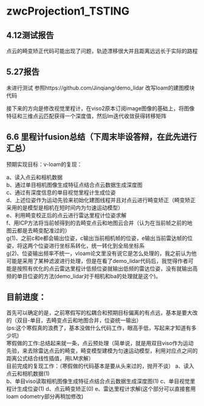 # zwcProjection1_TSTING
4.12测试报告 
----------
点云的畸变矫正代码可能出现了问题，轨迹漂移很大并且距离远远长于实际的路程

5.27报告 
-------
未进行测试 参照https://github.com/Jinqiang/demo_lidar 改写loam的建图模块代码

接下来的方向是修改视觉里程计，在viso2原本订阅image图像的基础上，将图像特征和三维点云匹配获得一个深度值，然后lm迭代收敛获得转移矩阵


6.6 里程计fusion总结（下周末毕设答辩，在此先进行汇总）  
---------------------------------------------
预期实现目标：v-loam的复现：  

a、读入点云和相机数据  
b、通过单目相机图像生成特征点结合点云数据生成深度图  
c、通过有深度信息的单目视觉里程计生成位姿  
d、上述位姿作为运动先验来初始化建图线程并且对点云进行畸变矫正（畸变矫正采用的是模型是相机在短时间内为匀速运动模型）  
e、利用畸变校正后的点云进行雷达里程计位姿求解  
f、用ICP方法将当前帧得到的去畸变点云和地图云合并（认为在当前帧之前的地图云都是去畸变配准过的）  
g(1)、之前c和e都会输出位姿，c输出当前相机帧的位姿，e输出当前雷达帧的位姿，将这两个位姿进行坐标系转化，统一转化到全局坐标系  
g(2)、位姿输出频率不统一，vloam论文里没有说它是怎么处理的，我之前认为他可能是采用了某种滤波进行处理，但是在看了demo_lidar代码后，我觉得作者可能是按照有优化的点云雷达里程计低频位姿就输出低频的雷达位姿，没有就输出高频的单目位姿的方法(demo_lidar对于相机和ba的处理就是这个)。  

目前进度：
-------
首先可以确定的是，之前寒假写的松耦合和预期目标偏离的有点远，基本是要大改的（双目-单目，去畸变点云和地图合并，位姿统一输出）  
(ps:这个寒假真的浪费了，基本没做什么代码工作，眼高手低，写起来才知道有多少坑)  
寒假做的工作:总结起来就一条，点云预处理（简单说，就是用双目viso作为运动先验，来去除雷达点云的畸变，畸变模型建模为匀速运动模型，利用对应点之间的距离公式结合线性插值，用LM求解）  
目前完成的复现工作：（寒假做的代码基本是要从头来过的，抛开不谈） 
a、读入点云和相机数据(1)  
b、单目viso读取相机图像生成特征点结合点云数据生成深度图(1)
c、单目视觉里程计生成位姿(1)
d、点云畸变矫正(0)
e、雷达里程计求解(这个部分可以直接套用loam odometry部分再稍加修改)
